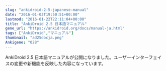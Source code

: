 ```yaml
---
slug: "ankidroid-2-5-japanese-manual"
date: "2016-01-03T19:50:51+00:00"
lastmod: "2016-01-22T22:11:04+00:00"
title: "AnkiDroid 2.5 日本語マニュアル"
gene_url: "https://ankidroid.org/docs/manual-ja.html"
tags: ["AnkiDroid","マニュアル"]
thumbnail: "ad25docja.png"
Ankigene: "028"
---
```

AnkiDroid 2.5 日本語マニュアルが公開になりました。ユーザーインターフェイスの変更や新機能を反映した内容になっています。

